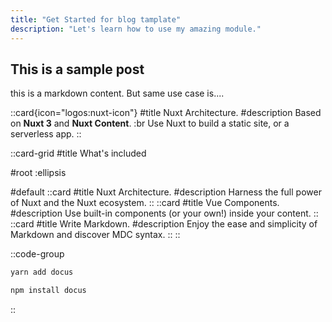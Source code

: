 ```yaml
---
title: "Get Started for blog tamplate"
description: "Let's learn how to use my amazing module."
---
```


## This is a sample post

this is a markdown content.
But same use case is....


 ::card{icon="logos:nuxt-icon"}
 #title
 Nuxt Architecture.
 #description
 Based on **Nuxt 3** and **Nuxt Content**. :br
 Use Nuxt to build a static site, or a serverless app.
 ::



 ::card-grid
#title
What's included

#root
:ellipsis

#default
  ::card
  #title
  Nuxt Architecture.
  #description
  Harness the full power of Nuxt and the Nuxt ecosystem.
  ::
  ::card
  #title
  Vue Components.
  #description
  Use built-in components (or your own!) inside your content.
  ::
  ::card
  #title
  Write Markdown.
  #description
  Enjoy the ease and simplicity of Markdown and discover MDC syntax.
  ::
::


::code-group
  ```bash [Yarn]
  yarn add docus
  ```
  ```bash [NPM]
  npm install docus
  ```
::
